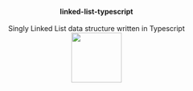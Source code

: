 <p align="center">
  <b>linked-list-typescript</b><br><br>
  Singly Linked List data structure written in Typescript<br>
  <img src="https://upload.wikimedia.org/wikipedia/commons/thumb/4/4c/Typescript_logo_2020.svg/1200px-Typescript_logo_2020.svg.png" width="100">
</p>
